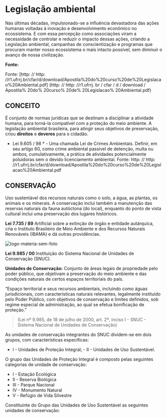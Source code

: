 # Legislação ambiental

Nas últimas décadas, impulsionado-se a influência devastadora das ações humanas voltadas à inovação e desenvolvimento econômico no ecossistema. E com essa percepção como associações viram a necessidade de controlar e reduzir o impacto dessas ações, criando a Legislação ambiental, campanhas de conscientização e programas que procuram manter nosso ecossistema o mais intacto possível, sem diminuir o avanço de nossa civilização.

**Fonte:**

Fonte: \[http: // http: //r1.ufrrj.br/cfar/d/download/Apostila%20do%20curso%20de%20Legislacao%20Ambiental.pdf\] \(http: // http: //r1.ufrrj. br / cfar / d / download / Apostila% 20do% 20curso% 20de% 20Legislacao% 20Ambiental.pdf\)

## **CONCEITO**

É conjunto de normas jurídicas que se destinam a disciplinar a atividade humana, para torná-la compatível com a proteção do meio ambiente. A legislação ambiental brasileira, para atingir seus objetivos de preservação, criou  **direitos**  e  **deveres**  para o cidadão.

* Lei 9.605 / 98 \* - Uma chamada Lei de Crimes Ambientais. Definir, em seu artigo 60, como crime ambiental passível de detenção, multa ou ambos, cumulativamente, a prática de atividades potencialmente poluidoras sem o devido licenciamento ambiental. Fonte: http: // http: //r1.ufrrj.br/cfar/d/download/Apostila%20do%20curso%20de%20Legislacao%20Ambiental.pdf

## CONSERVAÇÃO

Uso sustentável dos recursos naturais como o solo, a água, as plantas, os animais e os minerais. A conservação inclui também a manutenção das reservas naturais da fauna autóctona \(do local\), enquanto do ponto de vista cultural inclui uma preservação dos lugares históricos.

 **Lei 7.735 / 89**  Artificial sobre a extinção de órgão e entidade autárquica, cria o Instituto Brasileiro de Meio Ambiente e dos Recursos Naturais Renováveis ​​\(IBAMA\) e dá outras providências.

![logo-materia-sem-foto](https://github.com/i.ibb.co/5sGH2Sr/logo-materia-sem-foto.png)

 **Lei 9.985 / 00**  Instituição do Sistema Nacional de Unidades de Conservação \(SNUC\).

 **Unidades de Conservação:**  Conjunto de áreas legais de propriedade pelo poder público, que objetivam a preservação do meio ambiente e das condições naturais de certos espaços territoriais do país.

“Espaço territorial e seus recursos ambientais, incluindo como águas jurisdicionais, com características naturais relevantes, legalmente instituído pelo Poder Público, com objetivos de conservação e limites definidos, sob regime especial de administração, ao qual se efetua bonificação de proteção.”

> \(Lei nº 9.985, de 18 de julho de 2000, art. 2º, inciso I - SNUC - Sistema Nacional de Unidades de Conservação\)

As unidades de conservação integrantes do SNUC dividem-se em dois grupos, com características específicas:

* I - Unidades de Proteção Integral; - II - Unidades de Uso Sustentável.

O grupo das Unidades de Proteção Integral é composto pelas seguintes categorias de unidade de conservação:

* I - Estação Ecológica 
* II - Reserva Biológica 
* III - Parque Nacional 
* IV - Monumento Natural 
* V - Refúgio de Vida Silvestre

Constituinte do Grupo das Unidades de Uso Sustentável as seguintes unidades de conservação:

